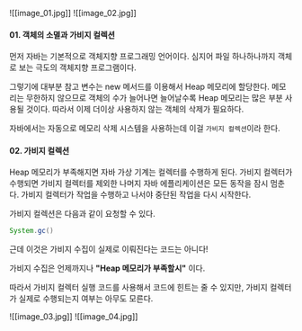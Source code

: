 ![[image_01.jpg]]
![[image_02.jpg]]

#### 01. 객체의 소멸과 가비지 컬렉션

먼저 자바는 기본적으로 객체지향 프로그래밍 언어이다. 심지어 파일 하나하나까지 객체로 보는 극도의 객체지향 프로그램이다. 

그렇기에 대부분 참고 변수는 new 메서드를 이용해서 Heap 메모리에 할당한다. 메모리는 무한하지 않으므로 객체의 수가 늘어나면 늘어날수록 Heap 메모리는 많은 부분 사용될 것이다. 따라서 이제 더이상 사용하지 않는 객체의 삭제가 필요하다.

자바에서는 자동으로 메모리 삭제 시스템을 사용하는데 이걸 `가비지 컬렉션`이라 한다.

#### 02. 가비지 컬렉션

Heap 메모리가 부족해지면 자바 가상 기계는 컬렉터를 수행하게 된다. 가비지 컬렉터가 수행되면 가비지 컬렉터를 제외한 나머지 자바 에플리케이션은 모든 동작을 잠시 멈춘다. 가비지 컬렉터가 작업을 수행하고 나서야 중단된 작업을 다시 시작한다.

가비지 컬렉션은 다음과 같이 요청할 수 있다.
``` Java
System.gc()
```
근데 이것은 가비지 수집이 실제로 이뤄진다는 코드는 아니다!

가비지 수집은 언제까지나 __"Heap 메모리가 부족할시"__ 이다.

따라서 가비지 컬렉터 실행 코드를 사용해서 코드에 힌트는 줄 수 있지만, 가비지 컬렉터가 실제로 수행되는지 여부는 아무도 모른다.

![[image_03.jpg]]
![[image_04.jpg]]







